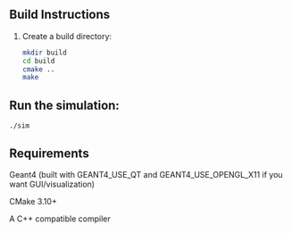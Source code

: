 ## Build Instructions

1. Create a build directory:
   ```bash
   mkdir build
   cd build
   cmake ..
   make
## Run the simulation:
    ./sim

## Requirements
Geant4 (built with GEANT4_USE_QT and GEANT4_USE_OPENGL_X11 if you want GUI/visualization)

CMake 3.10+

A C++ compatible compiler
